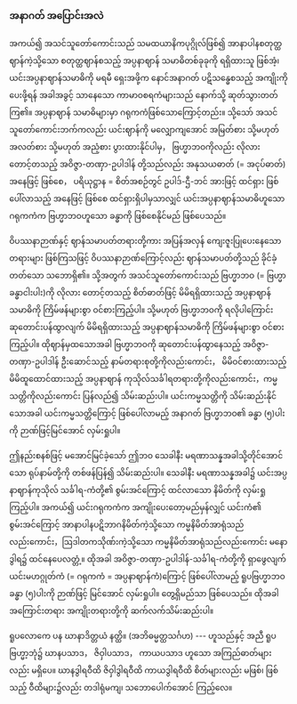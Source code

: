 ### အနာဂတ် အပြောင်းအလဲ

အကယ်၍ အသင်သူတော်ကောင်းသည် သမထယာနိကပုဂ္ဂိုလ်ဖြစ်၍ အာနာပါနစတုတ္ထဈာန်ကဲ့သို့သော စတုတ္ထဈာန်စသည့် အပ္ပနာဈာန် သမာဓိတစ်ခုခုကို ရရှိထားသူ ဖြစ်အံ့၊ ယင်းအပ္ပနာဈာန်သမာဓိကို မရမီ ရှေးအဖို့က နောင်အနာဂတ် ပဋိသန္ဓေစသည့် အကျိုးကို ပေးဖို့ရန် အခါအခွင့် သာနေသော ကာမာဝစရကံများသည် နောက်သို့ ဆုတ်သွားတတ်ကြ၏။ 
အပ္ပနာဈာန် သမာဓိများမှာ ဂရုကကံဖြစ်သောကြောင့်တည်း။ 
သို့သော် အသင် သူတော်ကောင်းဘက်ကလည်း ယင်းဈာန်ကို မလျှောကျအောင် အမြတ်စား သို့မဟုတ် အလတ်စား သို့မဟုတ် အညံ့စား ပွားထားနိုင်ပါမှ， ဗြဟ္မာဘဝကိုလည်း လိုလားတောင့်တသည့် အဝိဇ္ဇာ-တဏှာ-ဥပါဒါန် တို့သည်လည်း အနုသယဓာတ် (= အငုပ်ဓာတ်) အနေဖြင့် ဖြစ်စေ， ပရိယုဋ္ဌာန = စိတ်အစဉ်တွင် ဥပါဒ်-ဌီ-ဘင် အားဖြင့် ထင်ရှား ဖြစ်ပေါ်လာသည့် အနေဖြင့် ဖြစ်စေ ထင်ရှားရှိပါမှသာလျှင် ယင်းအပ္ပနာဈာန်သမာဓိဟူသော ဂရုကကံက ဗြဟ္မာဘဝဟူသော ခန္ဓာကို ဖြစ်စေနိုင်မည် ဖြစ်ပေသည်။

ဝိပဿနာဉာဏ်နှင့် ဈာန်သမာပတ်တရားတို့ကား အပြန်အလှန် ကျေးဇူးပြုပေးနေသော တရားများ ဖြစ်ကြသဖြင့် ဝိပဿနာဉာဏ်ကြောင့်လည်း ဈာန်သမာပတ်တို့သည် ခိုင်ခံ့တတ်သော သဘောရှိ၏။ 
သို့အတွက် အသင်သူတော်ကောင်းသည် ဗြဟ္မာဘဝ (= ဗြဟ္မာ ခန္ဓာငါးပါး)ကို လိုလား တောင့်တသည့် စိတ်ဓာတ်ဖြင့် မိမိရရှိထားသည့် အပ္ပနာဈာန်သမာဓိကို ကြိမ်ဖန်များစွာ ဝင်စားကြည့်ပါ။ 
သို့မဟုတ် ဗြဟ္မာဘဝကို ရလိုပါကြောင်း ဆုတောင်းပန်ထွာလျက် မိမိရရှိထားသည့် အပ္ပနာဈာန်သမာဓိကို ကြိမ်ဖန်များစွာ ဝင်စားကြည့်ပါ။ 
ထိုဈာန်မှထသောအခါ ဗြဟ္မာဘဝကို ဆုတောင်းပန်ထွာနေသည့် အဝိဇ္ဇာ-တဏှာ-ဥပါဒါန် ဦးဆောင်သည့် နာမ်တရားစုတို့ကိုလည်းကောင်း， မိမိဝင်စားထားသည့် မိမိထူထောင်ထားသည့် အပ္ပနာဈာန် ကုသိုလ်သင်္ခါရတရားတို့ကိုလည်းကောင်း，ကမ္မသတ္တိကိုလည်းကောင်း ပြန်လည်၍ သိမ်းဆည်းပါ။ 
ယင်းကမ္မသတ္တိကို သိမ်းဆည်းနိုင်သောအခါ ယင်းကမ္မသတ္တိကြောင့် ဖြစ်ပေါ်လာမည့် အနာဂတ် ဗြဟ္မာဘဝ၏ ခန္ဓာ (၅)ပါးကို ဉာဏ်ဖြင့်မြင်အောင် လှမ်းရှုပါ။

ဤနည်းစနစ်ဖြင့် မအောင်မြင်ခဲ့သော် ဤဘဝ သေခါနီး မရဏာသန္နအခါသို့တိုင်အောင်သော ရုပ်နာမ်တို့ကို တစ်ဖန်ပြန်၍ သိမ်းဆည်းပါ။ 
သေခါနီး မရဏာသန္နအခါ၌ ယင်းအပ္ပနာဈာန်ကုသိုလ် သင်္ခါရ-ကံတို့၏ စွမ်းအင်ကြောင့် ထင်လာသော နိမိတ်ကို လှမ်းရှုကြည့်ပါ။ 
အကယ်၍ ယင်းဂရုကကံက အကျိုးပေးတော့မည်မှန်လျှင် ယင်းကံ၏ စွမ်းအင်ကြောင့် အာနာပါနပဋိဘာဂနိမိတ်ကဲ့သို့သော ကမ္မနိမိတ်အာရုံသည်လည်းကောင်း，ဩဒါတကသိုဏ်းကဲ့သို့သော ကမ္မနိမိတ်အာရုံသည်လည်းကောင်း မနောဒွါရ၌ ထင်နေပေလတ္တံ့။ 
ထိုအခါ အဝိဇ္ဇာ-တဏှာ-ဥပါဒါန်-သင်္ခါရ-ကံတို့ကို ရှာဖွေလျက် ယင်းမဟဂ္ဂုတ်ကံ (= ဂရုကကံ = အပ္ပနာဈာန်ကံ)ကြောင့် ဖြစ်ပေါ်လာမည့် ရူပဗြဟ္မာဘဝ ခန္ဓာ (၅)ပါးကို ဉာဏ်ဖြင့် မြင်အောင် လှမ်းရှုပါ။ 
တွေ့ရှိမည်သာ ဖြစ်ပေသည်။ 
ထိုအခါ အကြောင်းတရား အကျိုးတရားတို့ကို ဆက်လက်သိမ်းဆည်းပါ။

ရူပလောကေ ပန ဃာနာဒိတ္တယံ နတ္ထိ။ (အဘိဓမ္မတ္ထသင်္ဂဟ) --- ဟူသည်နှင့် အညီ ရူပဗြဟ္မာ့ဘုံ၌ ဃာနပသာဒ， ဇိဝှါပသာဒ， ကာယပသာဒ ဟူသော အကြည်ဓာတ်များလည်း မရှိပေ။ 
ဃာနဒွါရဝီထိ ဇိဝှါဒွါရဝီထိ ကာယဒွါရဝီထိ စိတ်များလည်း မဖြစ်၊ ဖြစ်သည့် ဝီထိများ၌လည်း တဒါရုံမကျ၊ သဘောပေါက်အောင် ကြည့်လေ။
